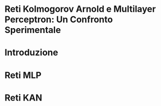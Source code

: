 # Reti Kolmogorov Arnold e Multilayer Perceptron: Un Confronto Sperimentale

# Introduzione

# Reti MLP

# Reti KAN
